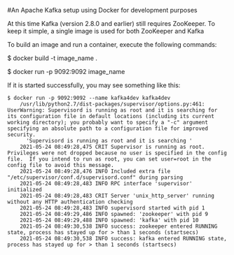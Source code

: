 #An Apache Kafka setup using Docker for development purposes


At this time Kafka (version 2.8.0 and earlier) still requires ZooKeeper. To keep it simple, a single image is used for both ZooKeeper and Kafka

To build an image and run a container, execute the following commands:

$ docker build -t image_name .

$ docker run -p 9092:9092 image_name

If it is started successfully, you may see something like this:

    $ docker run -p 9092:9092 --name kafka4dev kafka4dev
        /usr/lib/python2.7/dist-packages/supervisor/options.py:461: UserWarning: Supervisord is running as root and it is searching for its configuration file in default locations (including its current working directory); you probably want to specify a "-c" argument specifying an absolute path to a configuration file for improved security.
          'Supervisord is running as root and it is searching '
        2021-05-24 08:49:28,475 CRIT Supervisor is running as root.  Privileges were not dropped because no user is specified in the config file.  If you intend to run as root, you can set user=root in the config file to avoid this message.
        2021-05-24 08:49:28,476 INFO Included extra file "/etc/supervisor/conf.d/supervisord.conf" during parsing
        2021-05-24 08:49:28,483 INFO RPC interface 'supervisor' initialized
        2021-05-24 08:49:28,483 CRIT Server 'unix_http_server' running without any HTTP authentication checking
        2021-05-24 08:49:28,483 INFO supervisord started with pid 1
        2021-05-24 08:49:29,486 INFO spawned: 'zookeeper' with pid 9
        2021-05-24 08:49:29,488 INFO spawned: 'kafka' with pid 10
        2021-05-24 08:49:30,538 INFO success: zookeeper entered RUNNING state, process has stayed up for > than 1 seconds (startsecs)
        2021-05-24 08:49:30,538 INFO success: kafka entered RUNNING state, process has stayed up for > than 1 seconds (startsecs)



